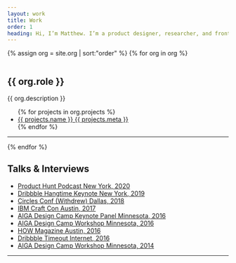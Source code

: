 ```yaml
---
layout: work
title: Work
order: 1
heading: Hi, I’m Matthew. I’m a product designer, researcher, and front-end engineer.
---
```


{% assign org = site.org | sort:"order" %}
{% for org in org %}
<article class="c-work">
  <img class="c-work__image" src="..{{ org.logo }}" alt="">
  <div class="c-work__body">
    <h2>{{ org.role }}</h2>
    <p class="c-work__description">{{ org.description }}</p>
    <ul class="c-work__project-list">
      {% for projects in org.projects %}
      <li class="c-work__project">
        <a class="c-work__link" href="{{ projects.url }}" target="_blank">{{ projects.name }}
          <span>{{ projects.meta }}</span>
        </a>
      </li>
      {% endfor %}
    </ul>
  </div>
</article>
<hr>
{% endfor %}
<article class="c-feature">
  <div class="c-feature__body">
    <h2 class="c-feature__title">Talks &amp; Interviews</h2>
    <ul class="c-feature__talk-list">
      <li class="c-feature__talk">
        <a class="c-work__link" href="https://open.spotify.com/episode/2v54M7wKIDIkkPbuJTPfcp?si=ZYvnBYLQR7-Mj0eDgJSI3g" target="_blank">Product Hunt Podcast
          <span>New York, 2020</span>
        </a>
      </li>
      <li class="c-feature__talk">
        <a class="c-work__link" href="https://www.youtube.com/watch?v=NGginzoOTxM" target="_blank">Dribbble Hangtime Keynote
          <span>New York, 2019</span>
        </a>
      </li>
      <li class="c-feature__talk">
        <a class="c-work__link" href="https://circlesco.com/conference/2018-on-demand/" target="_blank">Circles Conf (Withdrew)
          <span>Dallas, 2018</span>
        </a>
      </li>
      <li class="c-feature__talk">
        <a class="c-work__link" href="https://static1.squarespace.com/static/554a91a0e4b0910eeb46155d/t/5bb43e820d92977697f26d94/1538539139382/craftcon_schedule.pdf" target="_blank">IBM Craft Con
          <span>Austin, 2017</span>
        </a>
      </li>
      <li class="c-feature__talk">
        <a class="c-work__link" href="https://aigaminnesota.org/committee/design-camp/" target="_blank">AIGA Design Camp Keynote Panel
          <span>Minnesota, 2016</span>
        </a>
      </li>
      <li class="c-feature__talk">
        <a class="c-work__link" href="https://www.flickr.com/photos/aigaminnesota/15606393405/" target="_blank">AIGA Design Camp Workshop
          <span>Minnesota, 2016</span>
        </a>
      </li>
      <li class="c-feature__talk">
        <a class="c-work__link" href="https://www.instagram.com/p/BKrrhzwDiTX/" target="_blank">HOW Magazine
          <span>Austin, 2016</span>
        </a>
      </li>
      <li class="c-feature__talk">
        <a class="c-work__link" href="https://dribbble.com/stories/2016/03/02/timeout-matthew-paul" target="_blank">Dribbble Timeout
          <span>Internet, 2016</span>
        </a>
      </li>
      <li class="c-feature__talk">
        <a class="c-work__link" href="https://www.flickr.com/photos/aigaminnesota/15606393405/" target="_blank">AIGA Design Camp Workshop
          <span>Minnesota, 2014</span>
        </a>
      </li>
    </ul>
  </div>
</article>
<hr>
